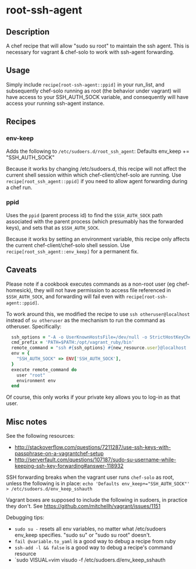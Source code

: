 # <a name="title"></a> root-ssh-agent

## <a name="description"></a> Description

A chef recipe that will allow "sudo su root" to maintain the ssh agent.
This is necessary for vagrant & chef-solo to work with ssh-agent forwarding.

## <a name="usage"></a> Usage

Simply include `recipe[root-ssh-agent::ppid]` in your run\_list, and subsequently chef-solo 
running as root (the behavior under vagrant) will have access to your SSH_AUTH_SOCK variable, 
and consequently will have access your running ssh-agent instance.

## <a name="recipes"></a> Recipes

### <a name="recipes-env-keep"></a> env-keep

Adds the following to `/etc/sudoers.d/root_ssh_agent`: 
    Defaults env_keep += "SSH_AUTH_SOCK" 

Because it works by changing /etc/sudoers.d, this recipe will not affect the current shell session within which
chef-client/chef-solo are running. Use `recipe[root_ssh_agent::ppid]` if you need to allow agent forwarding during
a chef run.

### <a name="recipes-ppid"></a> ppid

Uses the `ppid` (parent process id) to find the `$SSH_AUTH_SOCK` path associated with
the parent process (which presumably has the forwarded keys), and sets that as `$SSH_AUTH_SOCK`.

Because it works by setting an environment variable, this recipe only affects the current chef-client/chef-solo
shell session. Use `recipe[root_ssh_agent::env_keep]` for a permanent fix.

## <a name="caveats"></a> Caveats

Please note if a cookbook executes commands as a non-root user (eg chef-homesick), they will 
not have permission to access file referenced in `$SSH_AUTH_SOCK`, and forwarding will fail even 
with `recipe[root-ssh-agent::ppid]`. 

To work around this, we modified the recipe to use `ssh otheruser@localhost` instead of
`su otheruser` as the mechanism to run the command as otheruser. Specifically:  

```ruby
  ssh_options = "-A -o UserKnownHostsFile=/dev/null -o StrictHostKeyChecking=no"
  cmd_prefix = 'PATH=$PATH:/opt/vagrant_ruby/bin'
  remote_command = "ssh #{ssh_options} #{new_resource.user}@localhost '#{cmd_prefix} #{command}'"
  env = {
    "SSH_AUTH_SOCK" => ENV['SSH_AUTH_SOCK'],
  }
  execute remote_command do
    user "root"
    environment env
  end
```

Of course, this only works if your private key allows you to log-in as that user.

## <a name="notes"></a> Misc notes

See the following resources:
* http://stackoverflow.com/questions/7211287/use-ssh-keys-with-passphrase-on-a-vagrantchef-setup
* http://serverfault.com/questions/107187/sudo-su-username-while-keeping-ssh-key-forwarding#answer-118932

SSH forwarding breaks when the vagrant user runs `chef-solo` as root, unless the following is in place:
    `echo 'Defaults env_keep+="SSH_AUTH_SOCK"' > /etc/sudoers.d/env_keep_sshauth`

Vagrant boxes are supposed to include the following in sudoers, in practice they don't.
See https://github.com/mitchellh/vagrant/issues/1151

Debugging tips: 
* `sudo su -` resets all env variables, no matter what /etc/sudoers env_keep specifies. "sudo su" or "sudo su root" doesn't.
* `fail @variable.to_yaml` is a good way to debug a recipe from ruby
* `ssh-add -l && false` is a good way to debug a recipe's command resource
* `sudo VISUAL=vim visudo -f /etc/sudoers.d/env_keep_sshauth


